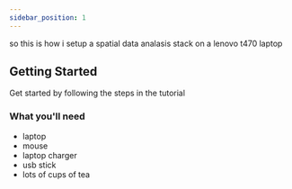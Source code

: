 ```yaml
---
sidebar_position: 1
---
```




so this is how i setup a spatial data analasis stack on a lenovo t470 laptop

## Getting Started

Get started by following the steps in the tutorial

### What you'll need

- laptop
- mouse
- laptop charger
- usb stick
- lots of cups of tea
